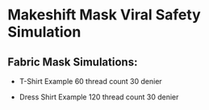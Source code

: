 # Makeshift Mask Viral Safety Simulation

## Fabric Mask Simulations:
* T-Shirt Example 60 thread count 30 denier



* Dress Shirt Example 120 thread count 30 denier
